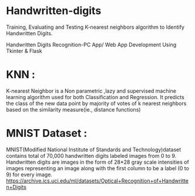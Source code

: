 # Handwritten-digits
Training, Evaluating and Testing K-nearest neighbors algorithm to Identify Handwritten Digits.

Handwritten Digits Recognition-PC App/ Web App Development Using Tkinter & Flask

# KNN :
K-nearest Neighbor is a Non parametric ,lazy and supervised machine learning algorithm used for both Classification and Regression.
It predicts the class of the new data point by majority of votes of k nearest neighbors based on the similarity measure(ie., distance functions)

# MNIST Dataset :

MNIST(Modified National Institute of Standards and Technology)dataset contains total of 70,000 handwritten digits labeled images from 0 to 9.
Handwritten digits are images in the form of 28*28 gray scale intensities of images representing an image along with the first column to be a label (0 to 9) for every image.
https://archive.ics.uci.edu/ml/datasets/Optical+Recognition+of+Handwritten+Digits





